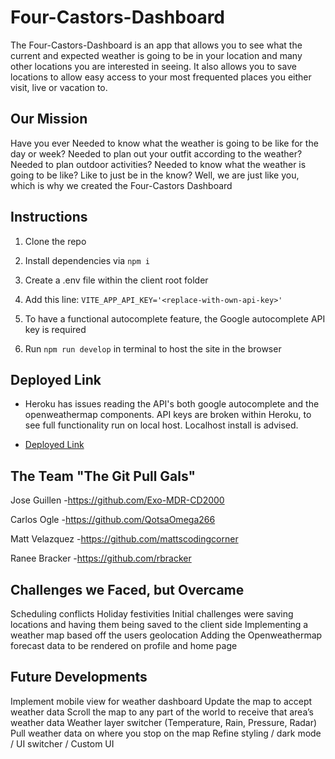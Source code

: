 # Four-Castors-Dashboard
The Four-Castors-Dashboard is an app that allows you to see what the current and expected weather is going to be in your location and many other locations you are interested in seeing. It also allows you to save locations to allow easy access to your most frequented places you either visit, live or vacation to.

## Our Mission
Have you ever
Needed to know what the weather is going to be like for the day or week?
Needed to plan out your outfit according to the weather?
Needed to plan outdoor activities?
Needed to know what the weather is going to be like?
Like to just be in the know?
Well, we are just like you, which is why we created the Four-Castors Dashboard

## Instructions

1. Clone the repo

2. Install dependencies via `npm i`

3. Create a .env file within the client root folder

4. Add this line: `VITE_APP_API_KEY='<replace-with-own-api-key>'`

5. To have a functional autocomplete feature, the Google autocomplete API key is required

6. Run `npm run develop` in terminal to host the site in the browser

## Deployed Link

- Heroku has issues reading the API's both google autocomplete and the openweathermap components. API keys are broken within Heroku, to see full functionality run on local host. Localhost install is advised.


- [Deployed Link](https://intense-earth-62724-27c2d34e22f0.herokuapp.com/)



## The Team "The Git Pull Gals"

Jose Guillen -https://github.com/Exo-MDR-CD2000

Carlos Ogle -https://github.com/QotsaOmega266

Matt Velazquez -https://github.com/mattscodingcorner

Ranee Bracker -https://github.com/rbracker

## Challenges we Faced, but Overcame
Scheduling conflicts
Holiday festivities 
Initial challenges were saving locations and having them being saved to the client side
Implementing  a weather map based off the users geolocation 
Adding the Openweathermap forecast data to be rendered on profile and home page

## Future Developments 

Implement mobile view for weather dashboard
Update the map to accept weather data 
Scroll the map to any part of the world to receive that area’s weather data 
Weather layer switcher (Temperature, Rain, Pressure, Radar)
Pull weather data on where you stop on the map
Refine styling / dark mode / UI switcher / Custom UI



